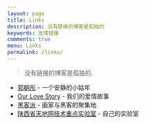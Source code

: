 ```yaml
---
layout: page
title: Links
description: 没有链接的博客是孤独的
keywords: 友情链接
comments: true
menu: Links
permalink: /links/
---
```


> 没有链接的博客是孤独的.

* [郭朝彤](http://guozhaotong.com) - 一个安静的小姑年
* [Our Love Story](http://lovestory.xjtushilei.com) - 我们的爱情故事
* [黑客派](https://hacpai.com/) - 画家与黑客的聚集地
* [陕西省天地网技术重点实验室](http://labs.xjtudlc.com/labs/index.html) - 自己的实验室


